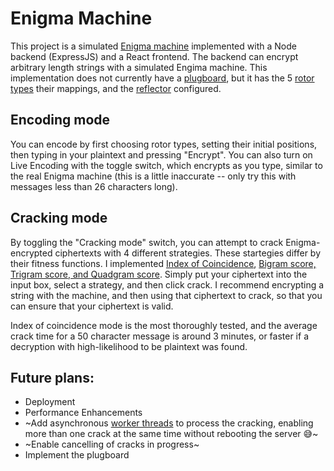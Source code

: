 # Enigma Machine

This project is a simulated [Enigma machine](https://en.wikipedia.org/wiki/Enigma_machine) implemented with a Node backend (ExpressJS) and a React frontend. The backend can encrypt arbitrary length strings with a simulated Engima machine. This implementation does not currently have a [plugboard](https://en.wikipedia.org/wiki/Enigma_machine#Plugboard), but it has the 5 [rotor types](https://en.wikipedia.org/wiki/Enigma_rotor_details) their mappings, and the [reflector](https://en.wikipedia.org/wiki/Enigma_machine#Reflector) configured.

## Encoding mode
You can encode by first choosing rotor types, setting their initial positions, then typing in your plaintext and pressing "Encrypt". You can also turn on Live Encoding with the toggle switch, which encrypts as you type, similar to the real Enigma machine (this is a little inaccurate -- only try this with messages less than 26 characters long). 

## Cracking mode
By toggling the "Cracking mode" switch, you can attempt to crack Enigma-encrypted ciphertexts with 4 different strategies. These startegies differ by their fitness functions. I implemented [Index of Coincidence](https://en.wikipedia.org/wiki/Index_of_coincidence), [Bigram score, Trigram score, and Quadgram score](http://practicalcryptography.com/cryptanalysis/text-characterisation/monogram-bigram-and-trigram-frequency-counts/). Simply put your ciphertext into the input box, select a strategy, and then click crack. I recommend encrypting a string with the machine, and then using that ciphertext to crack, so that you can ensure that your ciphertext is valid. 

Index of coincidence mode is the most thoroughly tested, and the average crack time for a 50 character message is around 3 minutes, or faster if a decryption with high-likelihood to be plaintext was found.

## Future plans:
* Deployment
* Performance Enhancements
* ~Add asynchronous [worker threads](https://nodejs.org/api/worker_threads.html) to process the cracking, enabling more than one crack at the same time without rebooting the server 😅~
* ~Enable cancelling of cracks in progress~
* Implement the plugboard

